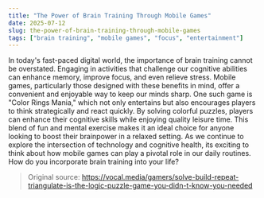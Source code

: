 ```yaml
---
title: "The Power of Brain Training Through Mobile Games"
date: 2025-07-12
slug: the-power-of-brain-training-through-mobile-games
tags: ["brain training", "mobile games", "focus", "entertainment"]
---
```

In today's fast-paced digital world, the importance of brain training cannot be overstated. Engaging in activities that challenge our cognitive abilities can enhance memory, improve focus, and even relieve stress. Mobile games, particularly those designed with these benefits in mind, offer a convenient and enjoyable way to keep our minds sharp.
One such game is "Color Rings Mania," which not only entertains but also encourages players to think strategically and react quickly. By solving colorful puzzles, players can enhance their cognitive skills while enjoying quality leisure time. This blend of fun and mental exercise makes it an ideal choice for anyone looking to boost their brainpower in a relaxed setting.
As we continue to explore the intersection of technology and cognitive health, its exciting to think about how mobile games can play a pivotal role in our daily routines. How do you incorporate brain training into your life?

> Original source: https://vocal.media/gamers/solve-build-repeat-triangulate-is-the-logic-puzzle-game-you-didn-t-know-you-needed